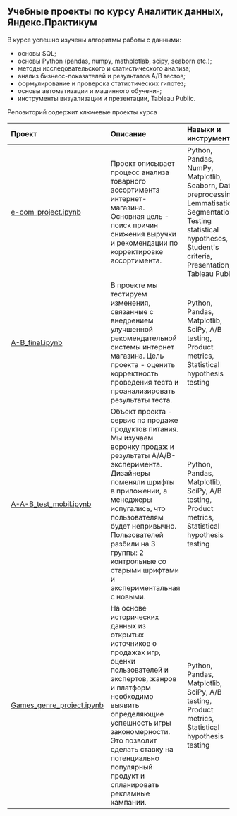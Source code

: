 ## Учебные проекты по курсу Аналитик данных, Яндекс.Практикум

В курсе успешно изучены алгоритмы работы с данными: 

- основы SQL;
- основы Python (pandas, numpy, mathplotlab, scipy, seaborn etc.); 
- методы исследовательского и статистического анализа;
- анализ бизнесс-показателей и результатов A/B тестов;
- формулирование и проверска статистических гипотез;
- основы автоматизации и машинного обучения;
- инструменты визуализации и презентации, Tableau Public.

Репозиторий содержит ключевые проекты курса


| Проект | Описание | Навыки и инструменты |
| :-------------------- | :-------------------- |:--------------------|
| [e-com_project.ipynb](https://github.com/PetrZh/CV_repository/blob/main/E-commerce/e-com_project.ipynb "CV_repository:") | Проект описывает процесс анализа товарного ассортимента интернет-магазина. Основная цель - поиск причин снижения выручки и рекомендации по корректировке ассортимента.| Python, Pandas, NumPy, Matplotlib, Seaborn, Data preprocessing, Lemmatisation, Segmentation, Testing statistical hypotheses, Student's criteria, Presentation, Tableau Public |
| [A-B_final.ipynb](https://github.com/PetrZh/CV_repository/blob/main/A:B%20final/A-B_final.ipynb "CV_repository:") | В проекте мы тестируем изменения, связанные с внедрением улучшенной рекомендательной системы интернет магазина. Цель проекта - оценить корректность проведения теста и проанализировать результаты теста.| Python, Pandas, Matplotlib, SciPy, A/B testing, Product metrics, Statistical hypothesis testing |
| [A-A-B_test_mobil.ipynb](https://github.com/PetrZh/CV_repository/blob/main/A-A-B%20mobil/A-A-B_test_mobil.ipynb "CV_repository:") | Объект проекта - сервис по продаже продуктов питания. Мы изучаем воронку продаж и результаты A/A/B-эксперимента. Дизайнеры поменяли шрифты в приложении, а менеджеры испугались, что пользователям будет непривычно. Пользователей разбили на 3 группы: 2 контрольные со старыми шрифтами и экспериментальная с новыми. | Python, Pandas, Matplotlib, SciPy, A/B testing, Product metrics, Statistical hypothesis testing |
| [Games_genre_project.ipynb](https://github.com/PetrZh/CV_repository/blob/main/Games_genre_project/Game_genre_project.ipynb "CV_repository:") | На основе исторических данных из открытых источников о продажах игр, оценки пользователей и экспертов, жанров и платформ необходимо выявить определяющие успешность игры закономерности. Это позволит сделать ставку на потенциально популярный продукт и спланировать рекламные кампании. | Python, Pandas, Matplotlib, SciPy, A/B testing, Product metrics, Statistical hypothesis testing |